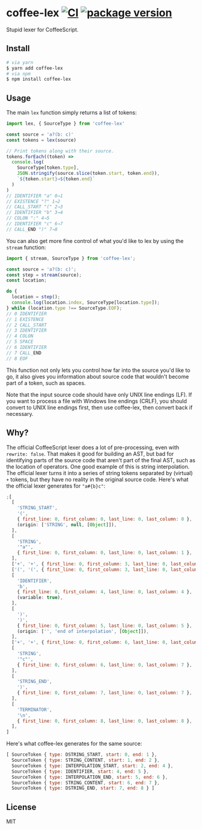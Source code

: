# coffee-lex [![CI](https://github.com/decaffeinate/coffee-lex/actions/workflows/ci.yml/badge.svg)](https://github.com/decaffeinate/coffee-lex/actions/workflows/ci.yml) [![package version](https://badge.fury.io/js/coffee-lex.svg)](https://badge.fury.io/js/coffee-lex)

Stupid lexer for CoffeeScript.

## Install

```bash
# via yarn
$ yarn add coffee-lex
# via npm
$ npm install coffee-lex
```

## Usage

The main `lex` function simply returns a list of tokens:

```js
import lex, { SourceType } from 'coffee-lex'

const source = 'a?(b: c)'
const tokens = lex(source)

// Print tokens along with their source.
tokens.forEach((token) =>
  console.log(
    SourceType[token.type],
    JSON.stringify(source.slice(token.start, token.end)),
    `${token.start}→${token.end}`
  )
)
// IDENTIFIER "a" 0→1
// EXISTENCE "?" 1→2
// CALL_START "(" 2→3
// IDENTIFIER "b" 3→4
// COLON ":" 4→5
// IDENTIFIER "c" 6→7
// CALL_END ")" 7→8
```

You can also get more fine control of what you'd like to lex by using the
`stream` function:

```js
import { stream, SourceType } from 'coffee-lex';

const source = 'a?(b: c)';
const step = stream(source);
const location;

do {
  location = step();
  console.log(location.index, SourceType[location.type]);
} while (location.type !== SourceType.EOF);
// 0 IDENTIFIER
// 1 EXISTENCE
// 2 CALL_START
// 3 IDENTIFIER
// 4 COLON
// 5 SPACE
// 6 IDENTIFIER
// 7 CALL_END
// 8 EOF
```

This function not only lets you control how far into the source you'd like to
go, it also gives you information about source code that wouldn't become part of
a token, such as spaces.

Note that the input source code should have only UNIX line endings (LF). If you
want to process a file with Windows line endings (CRLF), you should convert to
UNIX line endings first, then use coffee-lex, then convert back if necessary.

## Why?

The official CoffeeScript lexer does a lot of pre-processing, even with
`rewrite: false`. That makes it good for building an AST, but bad for
identifying parts of the source code that aren't part of the final AST, such as
the location of operators. One good example of this is string interpolation. The
official lexer turns it into a series of string tokens separated by (virtual)
`+` tokens, but they have no reality in the original source code. Here's what
the official lexer generates for `"a#{b}c"`:

```js
;[
  [
    'STRING_START',
    '(',
    { first_line: 0, first_column: 0, last_line: 0, last_column: 0 },
    (origin: ['STRING', null, [Object]]),
  ],
  [
    'STRING',
    '"a"',
    { first_line: 0, first_column: 0, last_line: 0, last_column: 1 },
  ],
  ['+', '+', { first_line: 0, first_column: 3, last_line: 0, last_column: 3 }],
  ['(', '(', { first_line: 0, first_column: 3, last_line: 0, last_column: 3 }],
  [
    'IDENTIFIER',
    'b',
    { first_line: 0, first_column: 4, last_line: 0, last_column: 4 },
    (variable: true),
  ],
  [
    ')',
    ')',
    { first_line: 0, first_column: 5, last_line: 0, last_column: 5 },
    (origin: ['', 'end of interpolation', [Object]]),
  ],
  ['+', '+', { first_line: 0, first_column: 6, last_line: 0, last_column: 6 }],
  [
    'STRING',
    '"c"',
    { first_line: 0, first_column: 6, last_line: 0, last_column: 7 },
  ],
  [
    'STRING_END',
    ')',
    { first_line: 0, first_column: 7, last_line: 0, last_column: 7 },
  ],
  [
    'TERMINATOR',
    '\n',
    { first_line: 0, first_column: 8, last_line: 0, last_column: 8 },
  ],
]
```

Here's what coffee-lex generates for the same source:

```js
[ SourceToken { type: DSTRING_START, start: 0, end: 1 },
  SourceToken { type: STRING_CONTENT, start: 1, end: 2 },
  SourceToken { type: INTERPOLATION_START, start: 2, end: 4 },
  SourceToken { type: IDENTIFIER, start: 4, end: 5 },
  SourceToken { type: INTERPOLATION_END, start: 5, end: 6 },
  SourceToken { type: STRING_CONTENT, start: 6, end: 7 },
  SourceToken { type: DSTRING_END, start: 7, end: 8 } ]
```

## License

MIT
